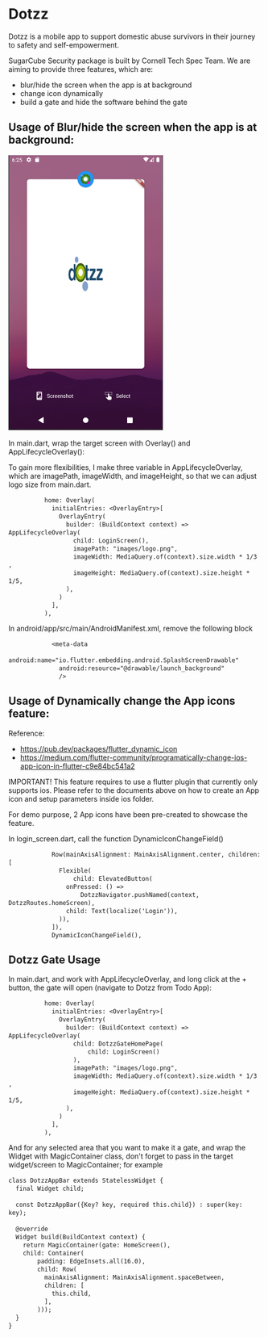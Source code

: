 # Dotzz

Dotzz is a mobile app to support domestic abuse survivors in their journey to safety and self-empowerment.

SugarCube Security package is built by Cornell Tech Spec Team. We are aiming to provide three features, which are: 

- blur/hide the screen when the app is at background
- change icon dynamically
- build a gate and hide the software behind the gate




## Usage of Blur/hide the screen when the app is at background:

![Dotzz_Blur_Sample](./images/hide_sample.png)

In main.dart, wrap the target screen with Overlay() and AppLifecycleOverlay():

To gain more flexibilities, I make three variable in AppLifecycleOverlay, which are imagePath, imageWidth, and imageHeight, so that we can adjust logo size from main.dart. 

```
          home: Overlay(
            initialEntries: <OverlayEntry>[
              OverlayEntry(
                builder: (BuildContext context) => AppLifecycleOverlay(
                  child: LoginScreen(),
                  imagePath: "images/logo.png",
                  imageWidth: MediaQuery.of(context).size.width * 1/3 ,
                  imageHeight: MediaQuery.of(context).size.height * 1/5,
                ),
              )
            ],
          ),
```

In android/app/src/main/AndroidManifest.xml, remove the following block
```
            <meta-data
              android:name="io.flutter.embedding.android.SplashScreenDrawable"
              android:resource="@drawable/launch_background"
              />

```


## Usage of Dynamically change the App icons feature:

Reference: 
- https://pub.dev/packages/flutter_dynamic_icon
- https://medium.com/flutter-community/programatically-change-ios-app-icon-in-flutter-c9e84bc541a2

IMPORTANT! This feature requires to use a flutter plugin that currently only supports ios.
Please refer to the documents above on how to create an App icon and setup parameters inside ios folder.

For demo purpose, 2 App icons have been pre-created to showcase the feature.

In login_screen.dart, call the function DynamicIconChangeField()

```
            Row(mainAxisAlignment: MainAxisAlignment.center, children: [
              Flexible(
                  child: ElevatedButton(
                onPressed: () =>
                    DotzzNavigator.pushNamed(context, DotzzRoutes.homeScreen),
                child: Text(localize('Login')),
              )),
            ]),
            DynamicIconChangeField(),

```

## Dotzz Gate Usage

In main.dart, and work with AppLifecycleOverlay, and long click at the + button, the gate will open (navigate to Dotzz from Todo App):
```
          home: Overlay(
            initialEntries: <OverlayEntry>[
              OverlayEntry(
                builder: (BuildContext context) => AppLifecycleOverlay(
                  child: DotzzGateHomePage(
                      child: LoginScreen()
                  ),
                  imagePath: "images/logo.png",
                  imageWidth: MediaQuery.of(context).size.width * 1/3 ,
                  imageHeight: MediaQuery.of(context).size.height * 1/5,
                ),
              )
            ],
          ),
```

And for any selected area that you want to make it a gate, and wrap the Widget with MagicContainer class, don't forget to pass in the target widget/screen to MagicContainer; for example
```
class DotzzAppBar extends StatelessWidget {
  final Widget child;

  const DotzzAppBar({Key? key, required this.child}) : super(key: key);

  @override
  Widget build(BuildContext context) {
    return MagicContainer(gate: HomeScreen(),
    child: Container(
        padding: EdgeInsets.all(16.0),
        child: Row(
          mainAxisAlignment: MainAxisAlignment.spaceBetween,
          children: [
            this.child,
          ],
        )));
  }
}

```
